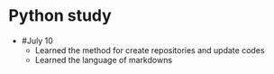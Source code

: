 # Python study
* #July 10
	* Learned the method for create repositories and update codes
	* Learned the language of markdowns